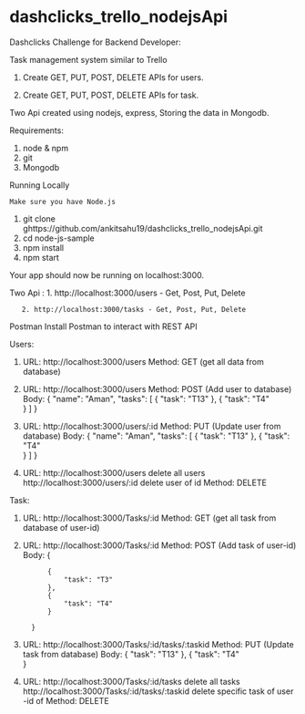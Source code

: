 # dashclicks_trello_nodejsApi

Dashclicks Challenge for Backend Developer:


Task management system similar to Trello

1. Create GET, PUT, POST, DELETE APIs for users.

2. Create GET, PUT, POST, DELETE APIs for task.



Two Api created using nodejs, express,  Storing the data in Mongodb.

Requirements:
1. node & npm
2. git
3. Mongodb


Running Locally

    Make sure you have Node.js 

  1. git clone ghttps://github.com/ankitsahu19/dashclicks_trello_nodejsApi.git
  2. cd node-js-sample
  3. npm install
  4. npm start


Your app should now be running on localhost:3000.

Two Api :
       1. http://localhost:3000/users - Get, Post, Put, Delete
       
       2. http://localhost:3000/tasks - Get, Post, Put, Delete
       
       
 
Postman
    Install Postman to interact with REST API
    
   Users: 
   1. URL: http://localhost:3000/users
      Method: GET (get all data from database)
      
      
   
   2. URL: http://localhost:3000/users
      Method: POST (Add user to database)
        Body: {
            "name": "Aman",
            "tasks": [
                {
                    "task": "T13"
                },
                {
                    "task": "T4"  
                }
            ]
            }
            
   3. URL: http://localhost:3000/users/:id
      Method: PUT (Update user from database)
      Body: {
            "name": "Aman",
            "tasks": [
                {
                    "task": "T13"
                },
                {
                    "task": "T4"  
                }
            ]
        }
      
   4.  URL: http://localhost:3000/users delete all users
        http://localhost:3000/users/:id delete user of id
        Method: DELETE
        
   Task: 
   1. URL: http://localhost:3000/Tasks/:id
      Method: GET (get all task from database of user-id)
      
      
   
   2. URL: http://localhost:3000/Tasks/:id
      Method: POST (Add task of user-id)
        Body: {
            
                {
                    "task": "T3"
                },
                {
                    "task": "T4"  
                }
            
            }
            
   3. URL: http://localhost:3000/Tasks/:id/tasks/:taskid
      Method: PUT (Update task from database)
      Body: 
                {
                    "task": "T13"
                },
                {
                    "task": "T4"  
                }
            
        
      
   4.  URL:  http://localhost:3000/Tasks/:id/tasks delete all tasks
        http://localhost:3000/Tasks/:id/tasks/:taskid delete specific task of user -id of 
        Method: DELETE
            
        
        
       
        
  
   

